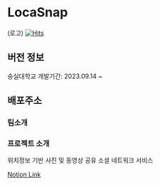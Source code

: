 # LocaSnap 
(로고)
[![Hits](https://hits.seeyoufarm.com/api/count/incr/badge.svg?url=https%3A%2F%2Fgithub.com%2Fouvir%2FLocaSnap&count_bg=%2379C83D&title_bg=%23555555&icon=&icon_color=%23E7E7E7&title=hits&edge_flat=false)](https://hits.seeyoufarm.com)

## 버전 정보
숭실대학교
개발기간: 2023.09.14 ~

## 배포주소

### 팀소개


### 프로젝트 소개
위치정보 기반 사진 및 동영상 공유 소셜 네트워크 서비스



[Notion Link](https://www.notion.so/LocaSnap-ab314933d03841ea935d114d30479260)
